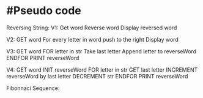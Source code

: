 #Pseudo code
=======

Reversing String:
V1:
Get word
Reverse word
Display reversed word

V2:
GET word
For every letter in word push to the right
Display word

V3:
GET word
FOR letter in str
  Take last letter
  Append letter to reverseWord
ENDFOR
PRINT reverseWord

V4:
GET word
INIT reverseWord
FOR letter in str
  GET last letter
  INCREMENT reverseWord by last letter
  DECREMENT str
ENDFOR
PRINT reverseWord







Fibonnaci Sequence:
